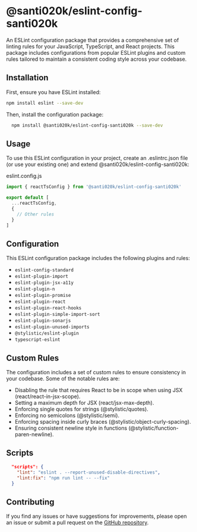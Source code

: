# @santi020k/eslint-config-santi020k

An ESLint configuration package that provides a comprehensive set of linting rules for your JavaScript, TypeScript, and React projects. This package includes configurations from popular ESLint plugins and custom rules tailored to maintain a consistent coding style across your codebase.

## Installation

First, ensure you have ESLint installed:

```bash
npm install eslint --save-dev
```

Then, install the configuration package:

```bash
  npm install @santi020k/eslint-config-santi020k --save-dev
```

## Usage

To use this ESLint configuration in your project, create an .eslintrc.json file (or use your existing one) and extend @santi020k/eslint-config-santi020k:

eslint.config.js

```js
import { reactTsConfig } from '@santi020k/eslint-config-santi020k'

export default [
  ...reactTsConfig,
  {
    // Other rules
  }
]
```

## Configuration

This ESLint configuration package includes the following plugins and rules:

- `eslint-config-standard`
- `eslint-plugin-import`
- `eslint-plugin-jsx-a11y`
- `eslint-plugin-n`
- `eslint-plugin-promise`
- `eslint-plugin-react`
- `eslint-plugin-react-hooks`
- `eslint-plugin-simple-import-sort`
- `eslint-plugin-sonarjs`
- `eslint-plugin-unused-imports`
- `@stylistic/eslint-plugin`
- `typescript-eslint`

## Custom Rules

The configuration includes a set of custom rules to ensure consistency in your codebase. Some of the notable rules are:

- Disabling the rule that requires React to be in scope when using JSX (react/react-in-jsx-scope).
- Setting a maximum depth for JSX (react/jsx-max-depth).
- Enforcing single quotes for strings (@stylistic/quotes).
- Enforcing no semicolons (@stylistic/semi).
- Enforcing spacing inside curly braces (@stylistic/object-curly-spacing).
- Ensuring consistent newline style in functions (@stylistic/function-paren-newline).

## Scripts

```json
  "scripts": {
    "lint": "eslint . --report-unused-disable-directives",
    "lint:fix": "npm run lint -- --fix"
  }
```

## Contributing

If you find any issues or have suggestions for improvements, please open an issue or submit a pull request on the [GitHub repository](https://github.com/santi020k/eslint-config-santi020k).
